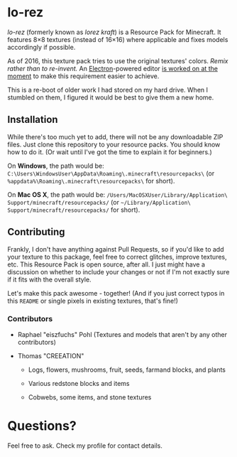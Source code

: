 # lo-rez

*lo-rez* (formerly known as *lorez kraft*) is a Resource Pack for Minecraft.
It features 8&times;8 textures (instead of 16&times;16) where applicable and fixes models accordingly if possible.

As of 2016, this texture pack tries to use the original textures' colors. *Remix rather than to re-invent.*
An [Electron](http://electron.atom.io)-powered editor [is worked on at the moment](https://github.com/eiszfuchs/lo-rez-editor) to make this requirement easier to achieve.

This is a re-boot of older work I had stored on my hard drive. When I stumbled on them, I figured it would be best to give them a new home.


## Installation

While there's too much yet to add, there will not be any downloadable ZIP files. Just clone this repository to your resource packs. You should know how to do it. (Or wait until I've got the time to explain it for beginners.)

On **Windows**, the path would be: `C:\Users\WindowsUser\AppData\Roaming\.minecraft\resourcepacks\` (or `%appdata%\Roaming\.minecraft\resourcepacks\` for short).

On **Mac OS X**, the path would be: `/Users/MacOSXUser/Library/Application\ Support/minecraft/resourcepacks/` (or `~/Library/Application\ Support/minecraft/resourcepacks/` for short).


## Contributing

Frankly, I don't have anything against Pull Requests, so if you'd like to add your texture to this package, feel free to correct glitches, improve textures, etc.
This Resource Pack is open source, after all.
I just might have a discussion on whether to include your changes or not if I'm not exactly sure if it fits with the overall style.

Let's make this pack awesome - together!
(And if you just correct typos in this `README` or single pixels in existing textures, that's fine!)


### Contributors

-   Raphael "eiszfuchs" Pohl (Textures and models that aren't by any other contributors)

-   Thomas "CREEATION"

    -   Logs, flowers, mushrooms, fruit, seeds, farmand blocks, and plants

    -   Various redstone blocks and items

    -   Cobwebs, some items, and stone textures


# Questions?

Feel free to ask. Check my profile for contact details.
